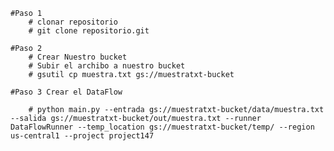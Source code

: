 
    #Paso 1
        # clonar repositorio 
        # git clone repositorio.git

    #Paso 2
        # Crear Nuestro bucket
        # Subir el archibo a nuestro bucket
        # gsutil cp muestra.txt gs://muestratxt-bucket

    #Paso 3 Crear el DataFlow

        # python main.py --entrada gs://muestratxt-bucket/data/muestra.txt --salida gs://muestratxt-bucket/out/muestra.txt --runner DataFlowRunner --temp_location gs://muestratxt-bucket/temp/ --region us-central1 --project project147
